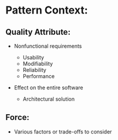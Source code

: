 # Pattern Context:

## Quality Attribute:

- Nonfunctional requirements

  - Usability
  - Modifiability
  - Reliability
  - Performance

- Effect on the entire software
  - Architectural solution

## Force:

- Various factors or trade-offs to consider
